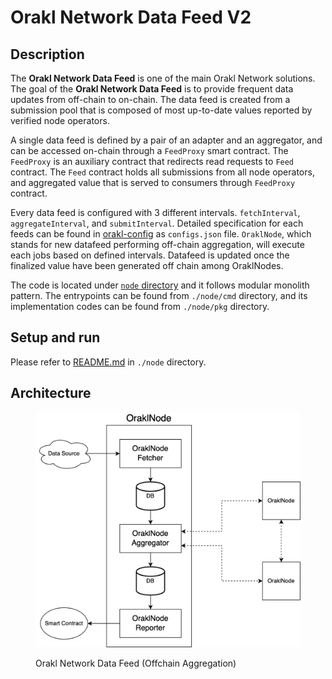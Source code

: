 # Orakl Network Data Feed V2

## Description

The **Orakl Network Data Feed** is one of the main Orakl Network solutions. The goal of the **Orakl Network Data Feed** is to provide frequent data updates from off-chain to on-chain. The data feed is created from a submission pool that is composed of most up-to-date values reported by verified node operators.

A single data feed is defined by a pair of an adapter and an aggregator, and can be accessed on-chain through a `FeedProxy` smart contract. The `FeedProxy` is an auxiliary contract that redirects read requests to `Feed` contract. The `Feed` contract holds all submissions from all node operators, and aggregated value that is served to consumers through `FeedProxy` contract.

Every data feed is configured with 3 different intervals. `fetchInterval`, `aggregateInterval`, and `submitInterval`. Detailed specification for each feeds can be found in [orakl-config](https://github.com/Bisonai/orakl-config) as `configs.json` file. `OraklNode`, which stands for new datafeed performing off-chain aggregation, will execute each jobs based on defined intervals. Datafeed is updated once the finalized value have been generated off chain among OraklNodes.

The code is located under [`node` directory](https://github.com/Bisonai/orakl/tree/master/node) and it follows modular monolith pattern. The entrypoints can be found from `./node/cmd` directory, and its implementation codes can be found from `./node/pkg` directory.

## Setup and run

Please refer to [README.md](https://github.com/Bisonai/orakl/blob/master/node/README.md) in `./node` directory.

## Architecture

<figure><img src="../.gitbook/assets/orakl-network-node.png" alt=""><figcaption><p>Orakl Network Data Feed (Offchain Aggregation)</p></figcaption></figure>